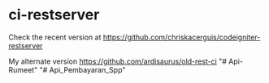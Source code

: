 # ci-restserver
Check the recent version at https://github.com/chriskacerguis/codeigniter-restserver

My alternate version https://github.com/ardisaurus/old-rest-ci
"# Api-Rumeet" 
"# Api_Pembayaran_Spp" 

